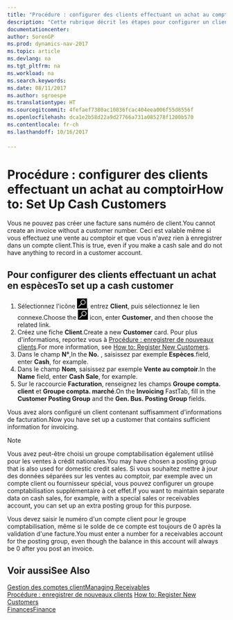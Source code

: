 ```yaml
---
title: "Procédure : configurer des clients effectuant un achat au comptoir"
description: "Cette rubrique décrit les étapes pour configurer un client qui paie en espèces."
documentationcenter: 
author: SorenGP
ms.prod: dynamics-nav-2017
ms.topic: article
ms.devlang: na
ms.tgt_pltfrm: na
ms.workload: na
ms.search.keywords: 
ms.date: 08/11/2017
ms.author: sgroespe
ms.translationtype: HT
ms.sourcegitcommit: 4fefaef7380ac10836fcac404eea006f55d8556f
ms.openlocfilehash: dca1e2b58d22a9d27766a731a085278f1200b570
ms.contentlocale: fr-ch
ms.lasthandoff: 10/16/2017

---
```

# <a name="how-to-set-up-cash-customers"></a><span data-ttu-id="67a61-103">Procédure : configurer des clients effectuant un achat au comptoir</span><span class="sxs-lookup"><span data-stu-id="67a61-103">How to: Set Up Cash Customers</span></span>
<span data-ttu-id="67a61-104">Vous ne pouvez pas créer une facture sans numéro de client.</span><span class="sxs-lookup"><span data-stu-id="67a61-104">You cannot create an invoice without a customer number.</span></span> <span data-ttu-id="67a61-105">Ceci est valable même si vous effectuez une vente au comptoir et que vous n'avez rien à enregistrer dans un compte client.</span><span class="sxs-lookup"><span data-stu-id="67a61-105">This is true, even if you make a cash sale and do not have anything to record in a customer account.</span></span>  

## <a name="to-set-up-a-cash-customer"></a><span data-ttu-id="67a61-106">Pour configurer des clients effectuant un achat en espèces</span><span class="sxs-lookup"><span data-stu-id="67a61-106">To set up a cash customer</span></span>  
1.  <span data-ttu-id="67a61-107">Sélectionnez l'icône ![Page ou état pour la recherche](media/ui-search/search_small.png "Page ou état pour la recherche"), entrez **Client**, puis sélectionnez le lien connexe.</span><span class="sxs-lookup"><span data-stu-id="67a61-107">Choose the ![Search for Page or Report](media/ui-search/search_small.png "Search for Page or Report icon") icon, enter **Customer**, and then choose the related link.</span></span>  
2.  <span data-ttu-id="67a61-108">Créez une fiche **Client**.</span><span class="sxs-lookup"><span data-stu-id="67a61-108">Create a new **Customer** card.</span></span> <span data-ttu-id="67a61-109">Pour plus d'informations, reportez vous à [Procédure : enregistrer de nouveaux clients](sales-how-register-new-customers.md).</span><span class="sxs-lookup"><span data-stu-id="67a61-109">For more information, see [How to: Register New Customers](sales-how-register-new-customers.md).</span></span>
3.  <span data-ttu-id="67a61-110">Dans le champ **N°**,</span><span class="sxs-lookup"><span data-stu-id="67a61-110">In the **No.**</span></span> <span data-ttu-id="67a61-111">, saisissez par exemple **Espèces**.</span><span class="sxs-lookup"><span data-stu-id="67a61-111">field, enter **Cash**, for example.</span></span>  
4.  <span data-ttu-id="67a61-112">Dans le champ **Nom**, saisissez par exemple **Vente au comptoir**.</span><span class="sxs-lookup"><span data-stu-id="67a61-112">In the **Name** field, enter **Cash Sale**, for example.</span></span>  
5.  <span data-ttu-id="67a61-113">Sur le raccourcie **Facturation**, renseignez les champs **Groupe compta. client** et **Groupe compta. marché**.</span><span class="sxs-lookup"><span data-stu-id="67a61-113">On the **Invoicing** FastTab, fill in the **Customer Posting Group** and the **Gen. Bus. Posting Group** fields.</span></span>  

 <span data-ttu-id="67a61-114">Vous avez alors configuré un client contenant suffisamment d'informations de facturation.</span><span class="sxs-lookup"><span data-stu-id="67a61-114">Now you have set up a customer that contains sufficient information for invoicing.</span></span>  

> [!NOTE]  
>  <span data-ttu-id="67a61-115">Vous avez peut-être choisi un groupe comptabilisation également utilisé pour les ventes à crédit nationales.</span><span class="sxs-lookup"><span data-stu-id="67a61-115">You may have chosen a posting group that is also used for domestic credit sales.</span></span> <span data-ttu-id="67a61-116">Si vous souhaitez mettre à jour des données séparées sur les ventes au comptoir, par exemple avec un compte client ou fournisseur spécial, vous pouvez configurer un groupe comptabilisation supplémentaire à cet effet.</span><span class="sxs-lookup"><span data-stu-id="67a61-116">If you want to maintain separate data on cash sales, for example, with a special sales or receivables account, you can set up an extra posting group for this purpose.</span></span>  
>   
>  <span data-ttu-id="67a61-117">Vous devez saisir le numéro d'un compte client pour le groupe comptabilisation, même si le solde de ce compte est toujours de 0 après la validation d'une facture.</span><span class="sxs-lookup"><span data-stu-id="67a61-117">You must enter a number for a receivables account for the posting group, even though the balance in this account will always be 0 after you post an invoice.</span></span>  

## <a name="see-also"></a><span data-ttu-id="67a61-118">Voir aussi</span><span class="sxs-lookup"><span data-stu-id="67a61-118">See Also</span></span>
[<span data-ttu-id="67a61-119">Gestion des comptes client</span><span class="sxs-lookup"><span data-stu-id="67a61-119">Managing Receivables</span></span>](receivables-manage-receivables.md)  
<span data-ttu-id="67a61-120">[Procédure : enregistrer de nouveaux clients](sales-how-register-new-customers.md)  </span><span class="sxs-lookup"><span data-stu-id="67a61-120">[How to: Register New Customers](sales-how-register-new-customers.md)  </span></span>  
[<span data-ttu-id="67a61-121">Finances</span><span class="sxs-lookup"><span data-stu-id="67a61-121">Finance</span></span>](finance.md)  


